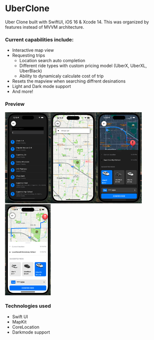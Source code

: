 # UberClone
Uber Clone built with SwiftUI, iOS 16 & Xcode 14. This was organized by features instead of MVVM architecture. 

### Current capabilities include: 

  * Interactive map view
  * Requesting trips
    * Location search auto completion 
    * Different ride types with custom pricing model (UberX, UberXL, UberBlack) 
    * Ability to dynamicaly calculate cost of trip
  * Resets the mapview when searching diffrent desinations
  * Light and Dark mode support
  * And more!

### Preview

<img src="./Images/searchDest.png" alt="drawing" width="150" height="300"/><img src="./Images/mapview1.png" alt="drawing" width="150" height="300"/><img src="./Images/rideRequest.png" alt="drawing" width="150" height=300/><img src="./Images/rideRequest2.png" alt="drawing" width="150" height=300/>







### Technologies used

  * Swift UI
  * MapKit
  * CoreLocation
  * Darkmode support

